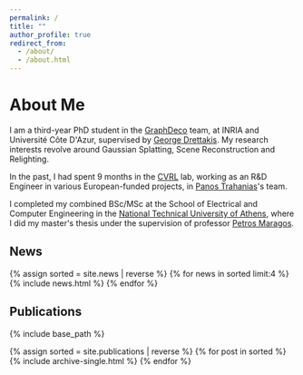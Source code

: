 ```yaml
---
permalink: /
title: ""
author_profile: true
redirect_from: 
  - /about/
  - /about.html
---
```

# About Me

I am a third-year PhD student in the [GraphDeco](https://team.inria.fr/graphdeco/fr/) team, at INRIA and Université Côte D'Azur, supervised by [George Drettakis](https://www-sop.inria.fr/members/George.Drettakis/).
My research interests revolve around Gaussian Splatting, Scene Reconstruction and Relighting.

In the past, I had spent 9 months in the [CVRL](https://www.ics.forth.gr/cvrl/) lab,
working as an R&D Engineer in various European-funded projects,
in [Panos Trahanias](https://www.ics.forth.gr/cvrl/person/Trahanias/Panos%20E.)'s team.

I completed my combined BSc/MSc at the School of Electrical and Computer Engineering in the [National Technical University of Athens](http://ece.ntua.gr/),
where I did my master's thesis under the supervision of professor [Petros Maragos](http://cvsp.cs.ntua.gr/maragos/).

## News
{% assign sorted = site.news | reverse %}
{% for news in sorted limit:4 %}
  {% include news.html %}
{% endfor %}

## Publications
{% include base_path %}

{% assign sorted = site.publications | reverse %}
{% for post in sorted %}
  {% include archive-single.html %}
{% endfor %}
